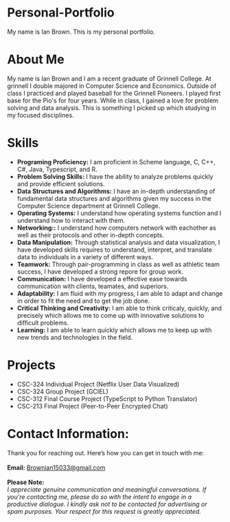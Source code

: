 # Personal-Portfolio
My name is Ian Brown. This is my personal portfolio.

# About Me
My name is Ian Brown and I am a recent graduate of Grinnell College. At grinnell I double majored in Computer Science and Economics. Outside of class I practiced and played baseball for the Grinnell Pioneers. I played first base for the Pio's for four years. While in class, I gained a love for problem solving and data analysis. This is something I picked up which studying in my focused disciplines. 

# Skills
- **Programing Proficiency:** I am proficient in Scheme language, C, C++, C#, Java, Typescript, and R.
- **Problem Solving Skills:** I have the ability to analyze problems quickly and provide efficient solutions.
- **Data Structures and Algorithms:** I have an in-depth understanding of fundamental data structures and algorithms given my success in the Computer Science department at Grinnell College.
- **Operating Systems:** I understand how operating systems function and I understand how to interact with them.
- **Networking::** I understand how computers network with eachother as well as their protocols and other in-depth concepts.
- **Data Manipulation:** Through statistical analysis and data visualization, I have developed skills requires to understand, interpret, and translate data to individuals in a variety of different ways. 
- **Teamwork:** Through pair-programming in class as well as athletic team success, I have developed a strong repore for group work.
- **Communication:** I have developed a effective ease towards communication with clients, teamates, and superiors.
- **Adaptability:** I am fluid with my progress, I am able to adapt and change in order to fit the need and to get the job done.
- **Critical Thinking and Creativity:** I am able to think criticaly, quickly, and precisely which allows me to come up with innovative solutions to difficult problems.
- **Learning:** I am able to learn quickly which allows me to keep up with new trends and technologies in the field.  

# Projects
- CSC-324 Individual Project (Netflix User Data Visualized)
- CSC-324 Group Project (GCIEL)
- CSC-312 Final Course Project (TypeScript to Python Translator)
- CSC-213 Final Project (Peer-to-Peer Encrypted Chat)

# Contact Information:
Thank you for reaching out. Here’s how you can get in touch with me: <br />
<br />
**Email:** Brownian15033@gmail.com <br />
<br />
**Please Note:** <br />
_I appreciate genuine communication and meaningful conversations. If you're contacting me, please do so with the intent to engage in a productive dialogue. I kindly ask not to be contacted for advertising or spam purposes. Your respect for this request is greatly appreciated._

